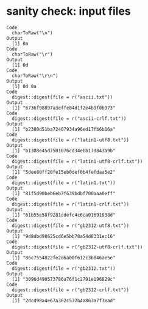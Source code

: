 # sanity check: input files

    Code
      charToRaw("\n")
    Output
      [1] 0a
    Code
      charToRaw("\r")
    Output
      [1] 0d
    Code
      charToRaw("\r\n")
    Output
      [1] 0d 0a
    Code
      digest::digest(file = r("ascii.txt"))
    Output
      [1] "6736f98897a3effe84d1f2e4b9f0b973"
    Code
      digest::digest(file = r("ascii-crlf.txt"))
    Output
      [1] "b2380d51ba72407934a96ed17fb6b16a"
    Code
      digest::digest(file = r("latin1-utf8.txt"))
    Output
      [1] "b1308e45d7501076cd34ebb17d843a9b"
    Code
      digest::digest(file = r("latin1-utf8-crlf.txt"))
    Output
      [1] "5dee80ff20fe15eb0def0b4fefdaa5e2"
    Code
      digest::digest(file = r("latin1.txt"))
    Output
      [1] "81f5d90beb6eb7f639bdbf700aaa0eff"
    Code
      digest::digest(file = r("latin1-crlf.txt"))
    Output
      [1] "61b55e58f9281cdefc4c6ca01691838d"
    Code
      digest::digest(file = r("gb2312-utf8.txt"))
    Output
      [1] "9d8dbd98625cd6e5bb78a54d8331ec16"
    Code
      digest::digest(file = r("gb2312-utf8-crlf.txt"))
    Output
      [1] "86c7554822fe2d6a00f612c3b846ae5e"
    Code
      digest::digest(file = r("gb2312.txt"))
    Output
      [1] "3096d490573786a76f1c2791e196829c"
    Code
      digest::digest(file = r("gb2312-crlf.txt"))
    Output
      [1] "2dcd98a4e67a362c532b4a863a7f3ead"

